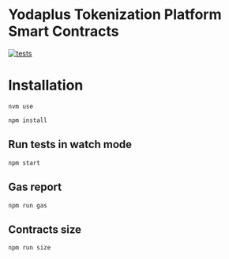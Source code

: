 # Yodaplus Tokenization Platform Smart Contracts
[![tests](https://github.com/yodaplus/tokenization-platform-contracts/actions/workflows/test.yml/badge.svg)](https://github.com/yodaplus/tokenization-platform-contracts/actions/workflows/test.yml)
# Installation

```
nvm use
```

```
npm install
```

## Run tests in watch mode

```
npm start
```

## Gas report

```
npm run gas
```

## Contracts size

```
npm run size
```
